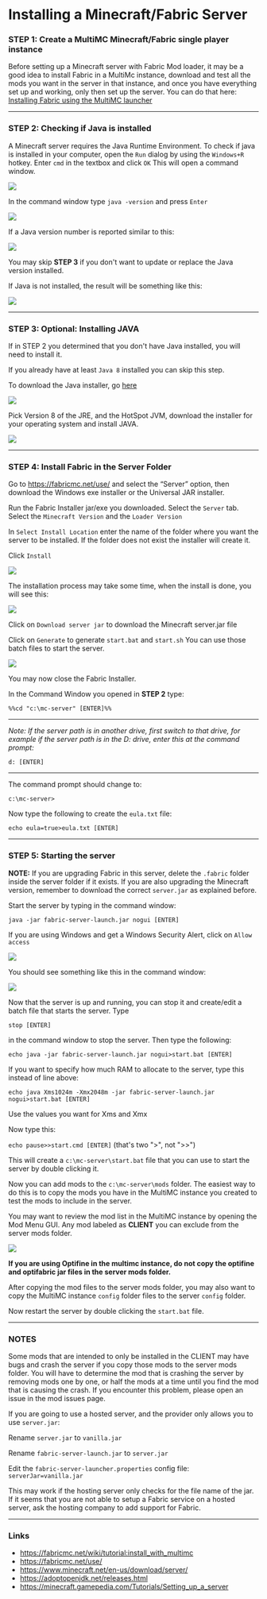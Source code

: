 # Installing a Minecraft/Fabric Server

### STEP 1: Create a MultiMC Minecraft/Fabric single player instance

Before setting up a Minecraft server with Fabric Mod loader, it may be a
good idea to install Fabric in a MultiMc instance, download and test all
the mods you want in the server in that instance, and once you have
everything set up and working, only then set up the server. You can do
that here: [Installing Fabric using the MultiMC
launcher](../Setup/install_with_multimc.md)

-----

### STEP 2: Checking if Java is installed

A Minecraft server requires the Java Runtime Environment. To check if
java is installed in your computer, open the `Run` dialog by using the
`Windows+R` hotkey. Enter `cmd` in the textbox and click `OK` This will
open a command window.

![](../images/wiki/install_server_06.jpg)

In the command window type `java -version` and press `Enter`

![](../images/wiki/install_server_07.jpg)

If a Java version number is reported similar to this:

![](../images/wiki/install_server_08.jpg)

You may skip **STEP 3** if you don't want to update or replace the Java
version installed.

If Java is not installed, the result will be something like this:

![](../images/wiki/install_server_09.jpg)

-----

### STEP 3: Optional: Installing JAVA

If in STEP 2 you determined that you don't have Java installed, you will
need to install it.

If you already have at least `Java 8` installed you can skip this step.

To download the Java installer, go
[here](https://adoptopenjdk.net/releases.html)

![](../images/wiki/install_server_10.jpg)

Pick Version 8 of the JRE, and the HotSpot JVM, download the installer
for your operating system and install JAVA.

![](../images/wiki/install_server_10a.jpg)

-----

### STEP 4: Install Fabric in the Server Folder

Go to <https://fabricmc.net/use/> and select the “Server” option, then
download the Windows exe installer or the Universal JAR installer.

Run the Fabric Installer jar/exe you downloaded. Select the `Server`
tab. Select the `Minecraft Version` and the `Loader Version`

In `Select Install Location` enter the name of the folder where you want
the server to be installed. If the folder does not exist the installer
will create it.

Click `Install`

![](../images/wiki/install_server_01.jpg)

The installation process may take some time, when the install is done,
you will see this:

![](../images/wiki/install_server_02.jpg)

Click on `Download server jar` to download the Minecraft server.jar file

Click on `Generate` to generate `start.bat` and `start.sh` You can use
those batch files to start the server.

![](../images/wiki/install_server_03.jpg)

You may now close the Fabric Installer.

In the Command Window you opened in **STEP 2** type:

`%%cd "c:\mc-server" [ENTER]%%`

-----

*Note: If the server path is in another drive, first switch to that
drive, for example if the server path is in the D: drive, enter this at
the command prompt:*

`d: [ENTER]`

-----

The command prompt should change to:

`c:\mc-server>`

Now type the following to create the `eula.txt` file:

`echo eula=true>eula.txt [ENTER]`

-----

### STEP 5: Starting the server

**NOTE:** If you are upgrading Fabric in this server, delete the
`.fabric` folder inside the server folder if it exists. If you are also
upgrading the Minecraft version, remember to download the correct
`server.jar` as explained before.

Start the server by typing in the command window:

`java -jar fabric-server-launch.jar nogui [ENTER]`

If you are using Windows and get a Windows Security Alert, click on
`Allow access`

![](../images/wiki/install_server_13.jpg)

You should see something like this in the command window:

![](../images/wiki/install_server_14.jpg)

Now that the server is up and running, you can stop it and create/edit a
batch file that starts the server. Type

`stop [ENTER]`

in the command window to stop the server. Then type the following:

`echo java -jar fabric-server-launch.jar nogui>start.bat [ENTER]`

If you want to specify how much RAM to allocate to the server, type this
instead of line above:

`echo java Xms1024m -Xmx2048m -jar fabric-server-launch.jar
nogui>start.bat [ENTER]`

Use the values you want for Xms and Xmx

Now type this:

`echo pause>>start.cmd [ENTER]` (that's two "\>", not "\>\>")

This will create a `c:\mc-server\start.bat` file that you can use to
start the server by double clicking it.

Now you can add mods to the `c:\mc-server\mods` folder. The easiest way
to do this is to copy the mods you have in the MultiMC instance you
created to test the mods to include in the server.

You may want to review the mod list in the MultiMC instance by opening
the Mod Menu GUI. Any mod labeled as **CLIENT** you can exclude from the
server mods folder.

![](../images/wiki/install_server_15.jpg)

**If you are using Optifine in the multimc instance, do not copy the
optifine and optifabric jar files in the server mods folder.**

After copying the mod files to the server mods folder, you may also want
to copy the MultiMC instance `config` folder files to the server
`config` folder.

Now restart the server by double clicking the `start.bat` file.

-----

### NOTES

Some mods that are intended to only be installed in the CLIENT may have
bugs and crash the server if you copy those mods to the server mods
folder. You will have to determine the mod that is crashing the server
by removing mods one by one, or half the mods at a time until you find
the mod that is causing the crash. If you encounter this problem, please
open an issue in the mod issues page.

If you are going to use a hosted server, and the provider only allows
you to use `server.jar`:

Rename `server.jar` to `vanilla.jar`

Rename `fabric-server-launch.jar` to `server.jar`

Edit the `fabric-server-launcher.properties` config file:
`serverJar=vanilla.jar`

This may work if the hosting server only checks for the file name of the
jar. If it seems that you are not able to setup a Fabric service on a
hosted server, ask the hosting company to add support for Fabric.

-----

### Links

- <https://fabricmc.net/wiki/tutorial:install_with_multimc>
- <https://fabricmc.net/use/>
- <https://www.minecraft.net/en-us/download/server/>
- <https://adoptopenjdk.net/releases.html>
- <https://minecraft.gamepedia.com/Tutorials/Setting_up_a_server>

